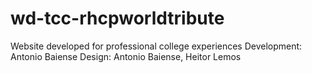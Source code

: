# wd-tcc-rhcpworldtribute
Website developed for professional college experiences
Development: Antonio Baiense
Design: Antonio Baiense, Heitor Lemos